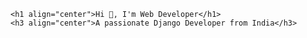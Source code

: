     <h1 align="center">Hi 👋, I'm Web Developer</h1>
    <h3 align="center">A passionate Django Developer from India</h3>

  
